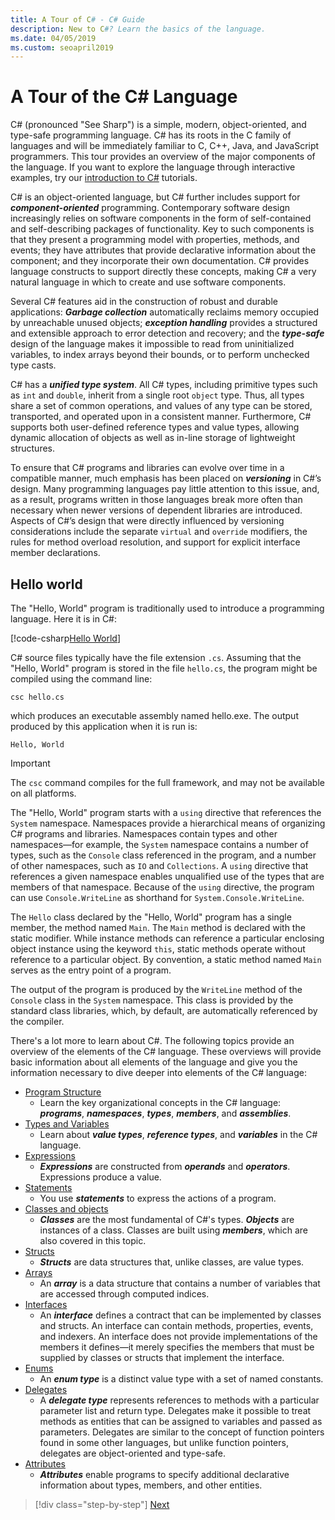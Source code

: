 ```yaml
---
title: A Tour of C# - C# Guide
description: New to C#? Learn the basics of the language.
ms.date: 04/05/2019
ms.custom: seoapril2019
---
```


# A Tour of the C# Language

C# (pronounced "See Sharp") is a simple, modern, object-oriented, and type-safe programming language. C# has its roots in the C family of languages and will be immediately familiar to C, C++, Java, and JavaScript programmers. This tour provides an overview of the major components of the language. If you want to explore the language through interactive examples, try our [introduction to C#](../tutorials/intro-to-csharp/index.md) tutorials.

C# is an object-oriented language, but C# further includes support for ***component-oriented*** programming. Contemporary software design increasingly relies on software components in the form of self-contained and self-describing packages of functionality. Key to such components is that they present a programming model with properties, methods, and events; they have attributes that provide declarative information about the component; and they incorporate their own documentation. C# provides language constructs to support directly these concepts, making C# a very natural language in which to create and use software components.

Several C# features aid in the construction of robust and durable applications: ***Garbage collection*** automatically reclaims memory occupied by unreachable unused objects; ***exception handling*** provides a structured and extensible approach to error detection and recovery; and the ***type-safe*** design of the language makes it impossible to read from uninitialized variables, to index arrays beyond their bounds, or to perform unchecked type casts.

C# has a ***unified type system***. All C# types, including primitive types such as `int` and `double`, inherit from a single root `object` type. Thus, all types share a set of common operations, and values of any type can be stored, transported, and operated upon in a consistent manner. Furthermore, C# supports both user-defined reference types and value types, allowing dynamic allocation of objects as well as in-line storage of lightweight structures.

To ensure that C# programs and libraries can evolve over time in a compatible manner, much emphasis has been placed on ***versioning*** in C#’s design. Many programming languages pay little attention to this issue, and, as a result, programs written in those languages break more often than necessary when newer versions of dependent libraries are introduced. Aspects of C#’s design that were directly influenced by versioning considerations include the separate `virtual` and `override` modifiers, the rules for method overload resolution, and support for explicit interface member declarations.

## Hello world

The "Hello, World" program is traditionally used to introduce a programming language. Here it is in C#:

[!code-csharp[Hello World](../../../samples/snippets/csharp/tour/hello/Program.cs#L1-L8)]

C# source files typically have the file extension `.cs`. Assuming that the "Hello, World" program is stored in the file `hello.cs`, the program might be compiled using the command line:

```console
csc hello.cs
```

which produces an executable assembly named hello.exe. The output produced by this application when it is run is:

```console
Hello, World
```

> [!IMPORTANT]
> The `csc` command compiles for the full framework, and may not be available on all platforms.

The "Hello, World" program starts with a `using` directive that references the `System` namespace. Namespaces provide a hierarchical means of organizing C# programs and libraries. Namespaces contain types and other namespaces—for example, the `System` namespace contains a number of types, such as the `Console` class referenced in the program, and a number of other namespaces, such as `IO` and `Collections`. A `using` directive that references a given namespace enables unqualified use of the types that are members of that namespace. Because of the `using` directive, the program can use `Console.WriteLine` as shorthand for `System.Console.WriteLine`.

The `Hello` class declared by the "Hello, World" program has a single member, the method named `Main`. The `Main` method is declared with the static modifier. While instance methods can reference a particular enclosing object instance using the keyword `this`, static methods operate without reference to a particular object. By convention, a static method named `Main` serves as the entry point of a program.

The output of the program is produced by the `WriteLine` method of the `Console` class in the `System` namespace. This class is provided by the standard class libraries, which, by default, are automatically referenced by the compiler.

There's a lot more to learn about C#.  The following topics provide an overview of the elements of the C# language. These overviews will provide basic information about all elements of the language and give you the information necessary to dive deeper into elements of the C# language:

- [Program Structure](program-structure.md)
  - Learn the key organizational concepts in the C# language: ***programs***, ***namespaces***, ***types***, ***members***, and ***assemblies***.
- [Types and Variables](types-and-variables.md)
  - Learn about ***value types***, ***reference types***, and ***variables*** in the C# language.
- [Expressions](expressions.md)
  - ***Expressions*** are constructed from ***operands*** and ***operators***. Expressions produce a value.
- [Statements](statements.md)
  - You use ***statements*** to express the actions of a program.
- [Classes and objects](classes-and-objects.md)
  - ***Classes*** are the most fundamental of C#'s types. ***Objects*** are instances of a class. Classes are built using ***members***, which are also covered in this topic.
- [Structs](structs.md)
  - ***Structs*** are data structures that, unlike classes, are value types.
- [Arrays](arrays.md)
  - An ***array*** is a data structure that contains a number of variables that are accessed through computed indices.
- [Interfaces](interfaces.md)
  - An ***interface*** defines a contract that can be implemented by classes and structs. An interface can contain methods, properties, events, and indexers. An interface does not provide implementations of the members it defines—it merely specifies the members that must be supplied by classes or structs that implement the interface.
- [Enums](enums.md)
  - An ***enum type*** is a distinct value type with a set of named constants.
- [Delegates](delegates.md)
  - A ***delegate type*** represents references to methods with a particular parameter list and return type. Delegates make it possible to treat methods as entities that can be assigned to variables and passed as parameters. Delegates are similar to the concept of function pointers found in some other languages, but unlike function pointers, delegates are object-oriented and type-safe.
- [Attributes](attributes.md)
  - ***Attributes*** enable programs to specify additional declarative information about types, members, and other entities.

> [!div class="step-by-step"]
> [Next](program-structure.md)
